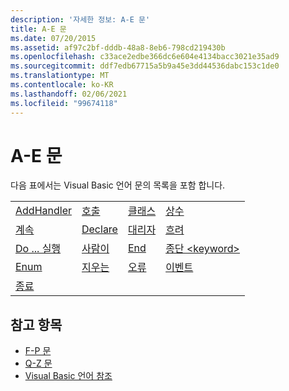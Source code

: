 ```yaml
---
description: '자세한 정보: A-E 문'
title: A-E 문
ms.date: 07/20/2015
ms.assetid: af97c2bf-dddb-48a8-8eb6-798cd219430b
ms.openlocfilehash: c33ace2edbe366dc6e604e4134bacc3021e35ad9
ms.sourcegitcommit: ddf7edb67715a5b9a45e3dd44536dabc153c1de0
ms.translationtype: MT
ms.contentlocale: ko-KR
ms.lasthandoff: 02/06/2021
ms.locfileid: "99674118"
---
```

# <a name="a-e-statements"></a>A-E 문

다음 표에서는 Visual Basic 언어 문의 목록을 포함 합니다.  
  
|||||  
|---|---|---|---|  
|[AddHandler](addhandler-statement.md)|[호출](call-statement.md)|[클래스](class-statement.md)|[상수](const-statement.md)|  
|[계속](continue-statement.md)|[Declare](declare-statement.md)|[대리자](delegate-statement.md)|[흐려](dim-statement.md)|  
|[Do ... 실행](do-loop-statement.md)|[사람이](else-statement.md)|[End](end-statement.md)|[종단 \<keyword>](end-keyword-statement.md)|  
|[Enum](enum-statement.md)|[지우는](erase-statement.md)|[오류](error-statement.md)|[이벤트](event-statement.md)|  
|[종료](exit-statement.md)||||  
  
## <a name="see-also"></a>참고 항목

- [F-P 문](f-p-statements.md)
- [Q-Z 문](q-z-statements.md)
- [Visual Basic 언어 참조](../index.md)
